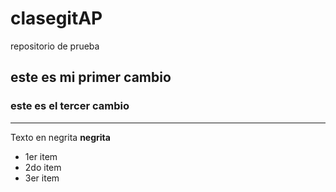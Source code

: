 # clasegitAP
repositorio de prueba

## este es mi primer cambio

### este es el tercer cambio
---
Texto en negrita **negrita**
- 1er item
- 2do item
- 3er item
